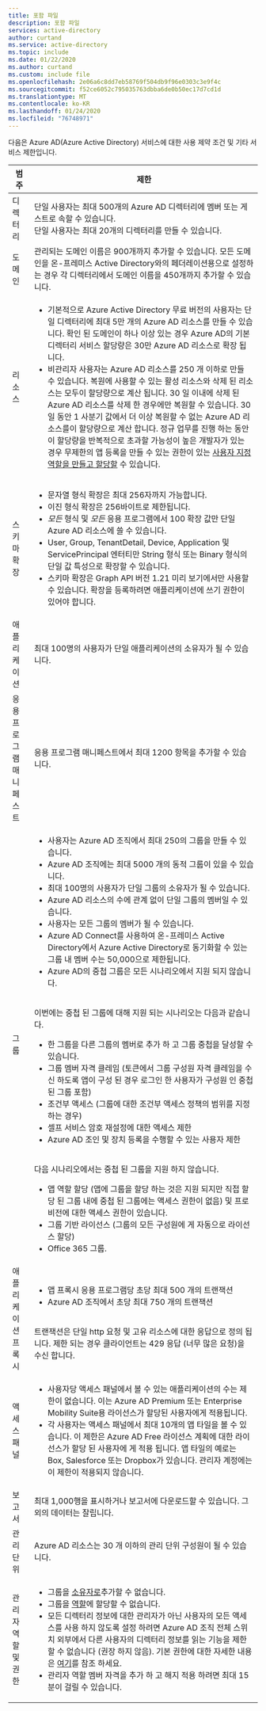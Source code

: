 ```yaml
---
title: 포함 파일
description: 포함 파일
services: active-directory
author: curtand
ms.service: active-directory
ms.topic: include
ms.date: 01/22/2020
ms.author: curtand
ms.custom: include file
ms.openlocfilehash: 2e06a6c8dd7eb58769f504db9f96e0303c3e9f4c
ms.sourcegitcommit: f52ce6052c795035763dbba6de0b50ec17d7cd1d
ms.translationtype: MT
ms.contentlocale: ko-KR
ms.lasthandoff: 01/24/2020
ms.locfileid: "76748971"
---
```

다음은 Azure AD(Azure Active Directory) 서비스에 대한 사용 제약 조건 및 기타 서비스 제한입니다.

| 범주 | 제한 |
| --- | --- |
| 디렉터리 | 단일 사용자는 최대 500개의 Azure AD 디렉터리에 멤버 또는 게스트로 속할 수 있습니다.<br/>단일 사용자는 최대 20개의 디렉터리를 만들 수 있습니다. |
| 도메인 | 관리되는 도메인 이름은 900개까지 추가할 수 있습니다. 모든 도메인을 온-프레미스 Active Directory와의 페더레이션용으로 설정하는 경우 각 디렉터리에서 도메인 이름을 450개까지 추가할 수 있습니다. |
|리소스 |<ul><li>기본적으로 Azure Active Directory 무료 버전의 사용자는 단일 디렉터리에 최대 5만 개의 Azure AD 리소스를 만들 수 있습니다. 확인 된 도메인이 하나 이상 있는 경우 Azure AD의 기본 디렉터리 서비스 할당량은 30만 Azure AD 리소스로 확장 됩니다. </li><li>비관리자 사용자는 Azure AD 리소스를 250 개 이하로 만들 수 있습니다. 복원에 사용할 수 있는 활성 리소스와 삭제 된 리소스는 모두이 할당량으로 계산 됩니다. 30 일 이내에 삭제 된 Azure AD 리소스를 삭제 한 경우에만 복원할 수 있습니다. 30 일 동안 1 사분기 값에서 더 이상 복원할 수 없는 Azure AD 리소스를이 할당량으로 계산 합니다. 정규 업무를 진행 하는 동안이 할당량을 반복적으로 초과할 가능성이 높은 개발자가 있는 경우 무제한의 앱 등록을 만들 수 있는 권한이 있는 [사용자 지정 역할을 만들고 할당할](../articles/active-directory/users-groups-roles/roles-quickstart-app-registration-limits.md) 수 있습니다.</li></ul> |
| 스키마 확장 |<ul><li>문자열 형식 확장은 최대 256자까지 가능합니다. </li><li>이진 형식 확장은 256바이트로 제한됩니다.</li><li>*모든* 형식 및 *모든* 응용 프로그램에서 100 확장 값만 단일 Azure AD 리소스에 쓸 수 있습니다.</li><li>User, Group, TenantDetail, Device, Application 및 ServicePrincipal 엔터티만 String 형식 또는 Binary 형식의 단일 값 특성으로 확장할 수 있습니다.</li><li>스키마 확장은 Graph API 버전 1.21 미리 보기에서만 사용할 수 있습니다. 확장을 등록하려면 애플리케이션에 쓰기 권한이 있어야 합니다.</li></ul> |
| 애플리케이션 |최대 100명의 사용자가 단일 애플리케이션의 소유자가 될 수 있습니다. |
|응용 프로그램 매니페스트 |응용 프로그램 매니페스트에서 최대 1200 항목을 추가할 수 있습니다. |
| 그룹 |<ul><li>사용자는 Azure AD 조직에서 최대 250의 그룹을 만들 수 있습니다.</li><li>Azure AD 조직에는 최대 5000 개의 동적 그룹이 있을 수 있습니다.<li>최대 100명의 사용자가 단일 그룹의 소유자가 될 수 있습니다.</li><li>Azure AD 리소스의 수에 관계 없이 단일 그룹의 멤버일 수 있습니다.</li><li>사용자는 모든 그룹의 멤버가 될 수 있습니다.</li><li>Azure AD Connect를 사용하여 온-프레미스 Active Directory에서 Azure Active Directory로 동기화할 수 있는 그룹 내 멤버 수는 50,000으로 제한됩니다.</li><li>Azure AD의 중첩 그룹은 모든 시나리오에서 지원 되지 않습니다.</li></ul><br/> 이번에는 중첩 된 그룹에 대해 지원 되는 시나리오는 다음과 같습니다.<ul><li> 한 그룹을 다른 그룹의 멤버로 추가 하 고 그룹 중첩을 달성할 수 있습니다.</li><li> 그룹 멤버 자격 클레임 (토큰에서 그룹 구성원 자격 클레임을 수신 하도록 앱이 구성 된 경우 로그인 한 사용자가 구성원 인 중첩 된 그룹 포함)</li><li>조건부 액세스 (그룹에 대한 조건부 액세스 정책의 범위를 지정 하는 경우)</li><li>셀프 서비스 암호 재설정에 대한 액세스 제한</li><li>Azure AD 조인 및 장치 등록을 수행할 수 있는 사용자 제한</li></ul><br/>다음 시나리오에서는 중첩 된 그룹을 지원 하지 않습니다.<ul><li> 앱 역할 할당 (앱에 그룹을 할당 하는 것은 지원 되지만 직접 할당 된 그룹 내에 중첩 된 그룹에는 액세스 권한이 없음) 및 프로 비전에 대한 액세스 권한이 있습니다.</li><li>그룹 기반 라이선스 (그룹의 모든 구성원에 게 자동으로 라이선스 할당)</li><li>Office 365 그룹.</li></ul> |
| 애플리케이션 프록시 | <ul><li>앱 프록시 응용 프로그램당 초당 최대 500 개의 트랜잭션</li><li>Azure AD 조직에서 초당 최대 750 개의 트랜잭션</li></ul><br/>트랜잭션은 단일 http 요청 및 고유 리소스에 대한 응답으로 정의 됩니다. 제한 되는 경우 클라이언트는 429 응답 (너무 많은 요청)을 수신 합니다. |
| 액세스 패널 |<ul><li>사용자당 액세스 패널에서 볼 수 있는 애플리케이션의 수는 제한이 없습니다. 이는 Azure AD Premium 또는 Enterprise Mobility Suite용 라이선스가 할당된 사용자에게 적용됩니다.</li><li>각 사용자는 액세스 패널에서 최대 10개의 앱 타일을 볼 수 있습니다. 이 제한은 Azure AD Free 라이선스 계획에 대한 라이선스가 할당 된 사용자에 게 적용 됩니다. 앱 타일의 예로는 Box, Salesforce 또는 Dropbox가 있습니다. 관리자 계정에는 이 제한이 적용되지 않습니다.</li></ul> |
| 보고서 | 최대 1,000행을 표시하거나 보고서에 다운로드할 수 있습니다. 그 외의 데이터는 잘립니다. |
| 관리 단위 | Azure AD 리소스는 30 개 이하의 관리 단위 구성원이 될 수 있습니다. |
| 관리자 역할 및 권한 | <ul><li>그룹을 [소유자로](https://docs.microsoft.com/azure/active-directory/fundamentals/users-default-permissions?context=azure/active-directory/users-groups-roles/context/ugr-context#object-ownership)추가할 수 없습니다.</li><li>그룹을 [역할](https://docs.microsoft.com/azure/active-directory/users-groups-roles/directory-assign-admin-roles)에 할당할 수 없습니다.</li><li>모든 디렉터리 정보에 대한 관리자가 아닌 사용자의 모든 액세스를 사용 하지 않도록 설정 하려면 Azure AD 조직 전체 스위치 외부에서 다른 사용자의 디렉터리 정보를 읽는 기능을 제한할 수 없습니다 (권장 하지 않음). 기본 권한에 대한 자세한 내용은 [여기](https://docs.microsoft.com/azure/active-directory/fundamentals/users-default-permissions?context=azure/active-directory/users-groups-roles/context/ugr-context#to-restrict-the-default-permissions-for-member-users)를 참조 하세요.</li><li>관리자 역할 멤버 자격을 추가 하 고 해지 적용 하려면 최대 15 분이 걸릴 수 있습니다.</li></ul> |
